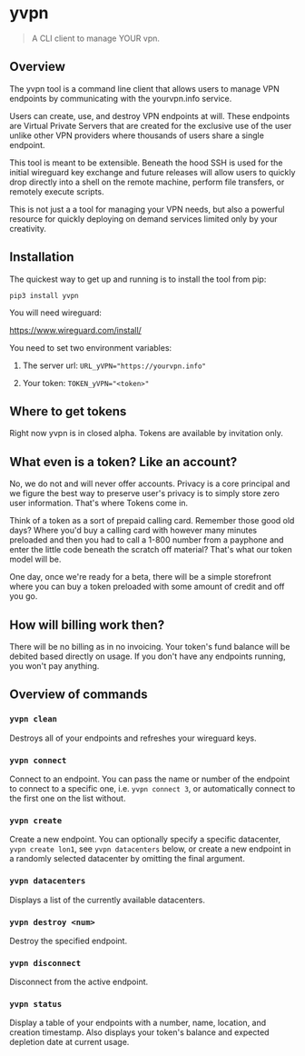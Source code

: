 # yvpn
> A CLI client to manage YOUR vpn.

## Overview

The yvpn tool is a command line client that allows users to manage VPN endpoints by communicating with the yourvpn.info service.  

Users can create, use, and destroy VPN endpoints at will.  These endpoints are Virtual Private Servers that are created for the exclusive use of the user unlike other VPN providers where thousands of users share a single endpoint.

This tool is meant to be extensible.  Beneath the hood SSH is used for the initial wireguard key exchange and future releases will allow users to quickly drop directly into a shell on the remote machine, perform file transfers, or remotely execute scripts.  

This is not just a a tool for managing your VPN needs, but also a powerful resource for quickly deploying on demand services limited only by your creativity.

## Installation

The quickest way to get up and running is to install the tool from pip:

`pip3 install yvpn`

You will need wireguard:

https://www.wireguard.com/install/

You need to set two environment variables:

1. The server url:
	`URL_yVPN="https://yourvpn.info"`

2. Your token:
	`TOKEN_yVPN="<token>"`

## Where to get tokens

Right now yvpn is in closed alpha.  Tokens are available by invitation only.

## What even is a token?  Like an account?

No, we do not and will never offer accounts.  Privacy is a core principal and we figure the best way to preserve user's privacy is to simply store zero user information.  That's where Tokens come in.

Think of a token as a sort of prepaid calling card.  Remember those good old days?  Where you'd buy a calling card with however many minutes preloaded and then you had to call a 1-800 number from a payphone and enter the little code beneath the scratch off material?  That's what our token model will be.  

One day, once we're ready for a beta, there will be a simple storefront where you can buy a token preloaded with some amount of credit and off you go.

## How will billing work then?

There will be no billing as in no invoicing.  Your token's fund balance will be debited based directly on usage.  If you don't have any endpoints running, you won't pay anything. 

## Overview of commands

### `yvpn clean`

Destroys all of your endpoints and refreshes your wireguard keys.

### `yvpn connect`

Connect to an endpoint.  You can pass the name or number of the endpoint to connect to a specific one, i.e. `yvpn connect 3`, or automatically connect to the first one on the list without.

### `yvpn create`

Create a new endpoint.  You can optionally specify a specific datacenter, `yvpn create lon1`, see `yvpn datacenters` below, or create a new endpoint in a randomly selected datacenter by omitting the final argument.

### `yvpn datacenters`

Displays a list of the currently available datacenters.  

### `yvpn destroy <num>`

Destroy the specified endpoint.

### `yvpn disconnect`

Disconnect from the active endpoint.

### `yvpn status`

Display a table of your endpoints with a number, name, location, and creation timestamp.  Also displays your token's balance and expected depletion date at current usage.

